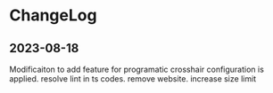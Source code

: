 # ChangeLog

## 2023-08-18

Modificaiton to add feature for programatic crosshair configuration is applied.
resolve lint in ts codes.
remove website.
increase size limit
